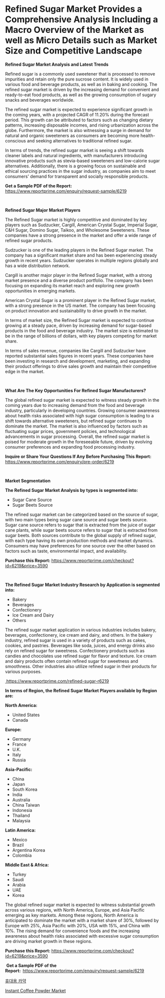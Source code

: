 <p><h1>Refined Sugar Market Provides a Comprehensive Analysis Including a Macro Overview of the Market as well as Micro Details such as Market Size and Competitive Landscape</h1></p><p><strong>Refined Sugar Market Analysis and Latest Trends</strong></p>
<p><p>Refined sugar is a commonly used sweetener that is processed to remove impurities and retain only the pure sucrose content. It is widely used in various food and beverage products, as well as in baking and cooking. The refined sugar market is driven by the increasing demand for convenient and ready-to-eat food products, as well as the growing consumption of sugary snacks and beverages worldwide.</p><p>The refined sugar market is expected to experience significant growth in the coming years, with a projected CAGR of 11.20% during the forecast period. This growth can be attributed to factors such as changing dietary patterns, increasing disposable incomes, and rising urbanization across the globe. Furthermore, the market is also witnessing a surge in demand for natural and organic sweeteners as consumers are becoming more health-conscious and seeking alternatives to traditional refined sugar.</p><p>In terms of trends, the refined sugar market is seeing a shift towards cleaner labels and natural ingredients, with manufacturers introducing innovative products such as stevia-based sweeteners and low-calorie sugar alternatives. Additionally, there is a growing focus on sustainable and ethical sourcing practices in the sugar industry, as companies aim to meet consumers' demand for transparent and socially responsible products.</p></p>
<p><strong>Get a Sample PDF of the Report:&nbsp;</strong> <a href="https://www.reportprime.com/enquiry/request-sample/6219">https://www.reportprime.com/enquiry/request-sample/6219</a></p>
<p>&nbsp;</p>
<p><strong>Refined Sugar Major Market Players</strong></p>
<p><p>The Refined Sugar market is highly competitive and dominated by key players such as Sudzucker, Cargill, American Crystal Sugar, Imperial Sugar, C&H Sugar, Domino Sugar, Taikoo, and Wholesome Sweeteners. These companies have a strong presence in the market and offer a wide range of refined sugar products.</p><p>Sudzucker is one of the leading players in the Refined Sugar market. The company has a significant market share and has been experiencing steady growth in recent years. Sudzucker operates in multiple regions globally and has a wide distribution network.</p><p>Cargill is another major player in the Refined Sugar market, with a strong market presence and a diverse product portfolio. The company has been focusing on expanding its market reach and exploring new growth opportunities in emerging markets.</p><p>American Crystal Sugar is a prominent player in the Refined Sugar market, with a strong presence in the US market. The company has been focusing on product innovation and sustainability to drive growth in the market.</p><p>In terms of market size, the Refined Sugar market is expected to continue growing at a steady pace, driven by increasing demand for sugar-based products in the food and beverage industry. The market size is estimated to be in the range of billions of dollars, with key players competing for market share.</p><p>In terms of sales revenue, companies like Cargill and Sudzucker have reported substantial sales figures in recent years. These companies have been investing in research and development, marketing, and expanding their product offerings to drive sales growth and maintain their competitive edge in the market.</p></p>
<p>&nbsp;</p>
<p><strong>What Are The Key Opportunities For Refined Sugar Manufacturers?</strong></p>
<p><p>The global refined sugar market is expected to witness steady growth in the coming years due to increasing demand from the food and beverage industry, particularly in developing countries. Growing consumer awareness about health risks associated with high sugar consumption is leading to a shift towards alternative sweeteners, but refined sugar continues to dominate the market. The market is also influenced by factors such as fluctuating sugar prices, government policies, and technological advancements in sugar processing. Overall, the refined sugar market is poised for moderate growth in the foreseeable future, driven by evolving consumer preferences and expanding food processing industry.</p></p>
<p><strong>Inquire or Share Your Questions If Any Before Purchasing This Report:</strong> <a href="https://www.reportprime.com/enquiry/pre-order/6219">https://www.reportprime.com/enquiry/pre-order/6219</a></p>
<p>&nbsp;</p>
<p><strong>Market Segmentation</strong></p>
<p><strong>The Refined Sugar Market Analysis by types is segmented into:</strong></p>
<p><ul><li>Sugar Cane Source</li><li>Sugar Beets Source</li></ul></p>
<p><p>The refined sugar market can be categorized based on the source of sugar, with two main types being sugar cane source and sugar beets source. Sugar cane source refers to sugar that is extracted from the juice of sugar cane plants, while sugar beets source refers to sugar that is extracted from sugar beets. Both sources contribute to the global supply of refined sugar, with each type having its own production methods and market dynamics. Consumers may have preferences for one source over the other based on factors such as taste, environmental impact, and availability.</p></p>
<p><strong>Purchase this Report:&nbsp;</strong><a href="https://www.reportprime.com/checkout?id=6219&price=3590">https://www.reportprime.com/checkout?id=6219&price=3590</a></p>
<p>&nbsp;</p>
<p><strong>The Refined Sugar Market Industry Research by Application is segmented into:</strong></p>
<p><ul><li>Bakery</li><li>Beverages</li><li>Confectionery</li><li>Ice Cream and Dairy</li><li>Others</li></ul></p>
<p><p>The refined sugar market application in various industries includes bakery, beverages, confectionery, ice cream and dairy, and others. In the bakery industry, refined sugar is used in a variety of products such as cakes, cookies, and pastries. Beverages like soda, juices, and energy drinks also rely on refined sugar for sweetness. Confectionery products such as candies and chocolates use refined sugar for flavor and texture. Ice cream and dairy products often contain refined sugar for sweetness and smoothness. Other industries also utilize refined sugar in their products for various purposes.</p></p>
<p><a href="https://www.reportprime.com/refined-sugar-r6219">&nbsp;https://www.reportprime.com/refined-sugar-r6219</a></p>
<p><strong>In terms of Region, the Refined Sugar Market Players available by Region are:</strong></p>
<p>
    <p> <strong> North America: </strong>
        <ul>
            <li>United States</li>
            <li>Canada</li>
        </ul>
        </p> 
    <p> <strong> Europe: </strong>
        <ul>
            <li>Germany</li>
            <li>France</li>
            <li>U.K.</li>
            <li>Italy</li>
            <li>Russia</li>
        </ul>
        </p> 
    <p> <strong> Asia-Pacific: </strong>
        <ul>
            <li>China</li>
            <li>Japan</li>
            <li>South Korea</li>
            <li>India</li>
            <li>Australia</li>
            <li>China Taiwan</li>
            <li>Indonesia</li>
            <li>Thailand</li>
            <li>Malaysia</li>
        </ul>
        </p> 
    <p> <strong> Latin America: </strong>
        <ul>
            <li>Mexico</li>
            <li>Brazil</li>
            <li>Argentina Korea</li>
            <li>Colombia</li>
        </ul>
        </p> 
    <p> <strong> Middle East & Africa: </strong>
        <ul>
            <li>Turkey</li>
            <li>Saudi</li>
            <li>Arabia</li>
            <li>UAE</li>
            <li>Korea</li>
        </ul>
    </p>
    </p>
<p><p>The global refined sugar market is expected to witness substantial growth across various regions, with North America, Europe, and Asia Pacific emerging as key markets. Among these regions, North America is anticipated to dominate the market with a market share of 30%, followed by Europe with 25%, Asia Pacific with 20%, USA with 15%, and China with 10%. The rising demand for convenience foods and the increasing awareness about health risks associated with excessive sugar consumption are driving market growth in these regions.</p></p>
<p><strong>Purchase this Report: </strong><a href="https://www.reportprime.com/checkout?id=6219&price=3590">https://www.reportprime.com/checkout?id=6219&price=3590</a></p>
<p>&nbsp;<strong>Get a Sample PDF of the Report:&nbsp;&nbsp;</strong><a href="https://www.reportprime.com/enquiry/request-sample/6219">https://www.reportprime.com/enquiry/request-sample/6219</a></p>
<p><strong></strong></p>
<p><p><a href="https://github.com/royErdmtyan906778/Market-Research-Report-List-1/blob/main/899128416822.md">휴대용 카약</a></p><p><a href="https://github.com/bobicer/Market-Research-Report-List-2/blob/main/instant-coffee-powder-market.md">Instant Coffee Powder Market</a></p></p>